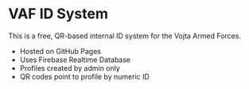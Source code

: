 # VAF ID System

This is a free, QR-based internal ID system for the Vojta Armed Forces.

- Hosted on GitHub Pages
- Uses Firebase Realtime Database
- Profiles created by admin only
- QR codes point to profile by numeric ID
